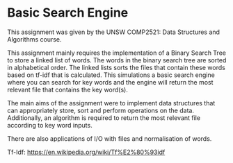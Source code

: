 # Basic Search Engine

This assignment was given by the UNSW COMP2521: Data Structures and Algorithms course.

This assignment mainly requires the implementation of a Binary Search Tree to store a linked list of words. The words in the binary search tree are sorted
in alphabetical order. The linked lists sorts the files that contain these words based on tf-idf that is calculated. This simulations a basic search engine where
you can search for key words and the engine will return the most relevant file that contains the key word(s).

The main aims of the assignment were to implement data structures that can appropriately store, sort and perform operations on the data.
Additionally, an algorithm is required to return the most relevant file according to key word inputs.

There are also applications of I/O with files and normalisation of words.

Tf-Idf: https://en.wikipedia.org/wiki/Tf%E2%80%93idf
